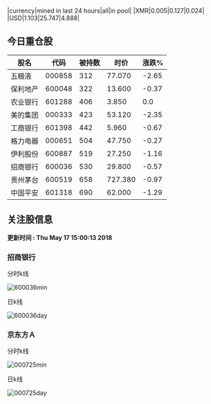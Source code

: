 |currency|mined in last 24 hours|all|in pool|
|XMR|0.005|0.127|0.024|
|USD|1.103|25.747|4.888|

## 今日重仓股 

|股名|代码|被持数|时价|涨跌%|
|---|---|---|---|---|
|五粮液|000858|312|77.070|-2.65|
|保利地产|600048|322|13.600|-0.37|
|农业银行|601288|406|3.850|0.0|
|美的集团|000333|423|53.120|-2.35|
|工商银行|601398|442|5.960|-0.67|
|格力电器|000651|504|47.750|-0.27|
|伊利股份|600887|519|27.250|-1.16|
|招商银行|600036|530|29.800|-0.57|
|贵州茅台|600519|658|727.380|-0.97|
|中国平安|601318|690|62.000|-1.29|

## 关注股信息
**更新时间 : Thu May 17 15:00:13 2018**
### 招商银行 
分时k线

![600036min](http://image.sinajs.cn/newchart/min/n/sh600036.gif)

日k线

![600036day](http://image.sinajs.cn/newchart/daily/n/sh600036.gif)

### 京东方Ａ 
分时k线

![000725min](http://image.sinajs.cn/newchart/min/n/sz000725.gif)

日k线

![000725day](http://image.sinajs.cn/newchart/daily/n/sz000725.gif)
